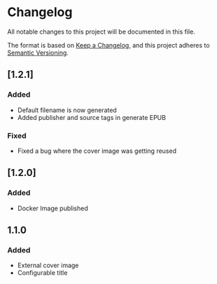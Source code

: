 # Changelog

All notable changes to this project will be documented in this file.

The format is based on [Keep a Changelog](https://keepachangelog.com/en/1.0.0/),
and this project adheres to [Semantic Versioning](https://semver.org/spec/v2.0.0.html).

## [1.2.1]

### Added
- Default filename is now generated
- Added publisher and source tags in generate EPUB

### Fixed
- Fixed a bug where the cover image was getting reused

## [1.2.0]
### Added
- Docker Image published

## 1.1.0
### Added
- External cover image
- Configurable title


